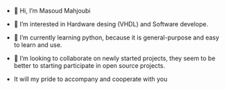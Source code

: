 - 👋 Hi, I’m Masoud Mahjoubi
- 👀 I’m interested in Hardware desing (VHDL) and Software develope.
- 🌱 I’m currently learning python, because it is general-purpose and easy to learn and use.
- 💞️ I’m looking to collaborate on newly started projects, they seem to be better to starting participate in open source projects.

- It will my pride to accompany and cooperate with you

<!---
msd67/msd67 is a ✨ special ✨ repository because its `README.md` (this file) appears on your GitHub profile.
You can click the Preview link to take a look at your changes.
--->
